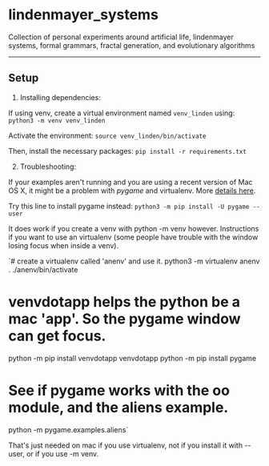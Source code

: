 # lindenmayer_systems
Collection of personal experiments around artificial life, lindenmayer systems, formal grammars, fractal generation, and evolutionary algorithms

---

## Setup

1) Installing dependencies:

If using venv, create a virtual environment named `venv_linden` using:
`python3 -m venv venv_linden`

Activate the environment: 
`source venv_linden/bin/activate`

Then, install the necessary packages: 
`pip install -r requirements.txt`

2) Troubleshooting:

If your examples aren't running and you are using a recent version of Mac OS X, it might be a problem with *pygame* and virtualenv. More [details here](https://github.com/pygame/pygame/issues/203#issuecomment-365798598).   

Try this line to install pygame instead: 
`python3 -m pip install -U pygame --user`

It does work if you create a venv with python -m venv however. Instructions if you want to use an virtualenv (some people have trouble with the window losing focus when inside a venv).

`# create a virtualenv called 'anenv' and use it.
python3 -m virtualenv anenv
. ./anenv/bin/activate

# venvdotapp helps the python be a mac 'app'. So the pygame window can get focus.
python -m pip install venvdotapp
venvdotapp
python -m pip install pygame

# See if pygame works with the oo module, and the aliens example.
python -m pygame.examples.aliens`

That's just needed on mac if you use virtualenv, not if you install it with --user, or if you use -m venv.
